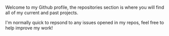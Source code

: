 Welcome to my Github profile, the repositories section is where you will find all of my current and past projects.

I'm normally quick to repsond to any issues opened in my repos, feel free to help improve my work!
